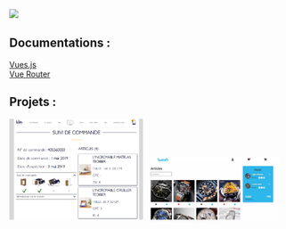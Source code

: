 <img src="https://router.vuejs.org/logo.png"  width="100" height=auto>

## Documentations :

[Vues.js](https://v3.vuejs.org/guide/migration/introduction.html#overview)  
[Vue Router](https://router.vuejs.org/fr/)

## Projets :

[<img src="https://github.com/frmi2018/vuejs/blob/main/tediber/desktop.png"  width="240" height=auto>](https://github.com/frmi2018/vuejs/tree/main/tediber) 
[<img src="https://github.com/frmi2018/vuejs/blob/main/wesh/Capture.JPG"  width="240" height=auto>](https://github.com/frmi2018/vuejs/tree/main/wesh)
